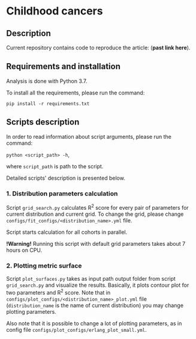 # Childhood cancers

## Description
Current repository contains code to reproduce the article: (**past link here**).

## Requirements and installation
Analysis is done with Python 3.7.

To install all the requirements, please run the command:

`pip install -r requirements.txt`

## Scripts description
In order to read information about script arguments,
please run the command:

`python <script_path> -h`, 

where `script_path` is path to the script.

Detailed scripts' description is presented below.

### 1. Distribution parameters calculation

Script `grid_search.py` calculates R<sup>2</sup> score for every pair of parameters
for current distribution and current grid.
To change the grid, please change `configs/fit_configs/<distribution_name>.yml` file.

Script starts calculation for all cohorts in parallel.

**!Warning!** Running this script with default grid parameters takes about 7 hours on CPU.

### 2. Plotting metric surface

Script `plot_surfaces.py` takes as input path output folder from script `grid_search.py` 
and visualize the results. Basically, it plots contour plot for two parameters and 
R<sup>2</sup> score. Note that in `configs/plot_configs/<distribution_name>_plot.yml`
file (`distribution_name` is the name of current distribution) you may change plotting parameters.

Also note that it is possible to change a lot of plotting parameters, as in config file
`configs/plot_configs/erlang_plot_small.yml`.
